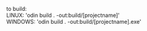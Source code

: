 to build:  
LINUX: 'odin build . -out:build/[projectname]'  
WINDOWS: 'odin build . -out:build/[projectname].exe'
